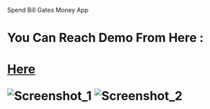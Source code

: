 Spend Bill Gates Money App 

<h1> You Can Reach Demo From Here : <h1> <a href=https://furkanlebit7-billgatesapp.netlify.app/ target="_blank">Here</a>

![Screenshot_1](https://user-images.githubusercontent.com/59422278/194716315-1f81569d-75c6-4abc-a478-4fa07ade632e.png)
![Screenshot_2](https://user-images.githubusercontent.com/59422278/194716317-30d8e1d3-3796-443c-8df7-93f291141c86.png)
